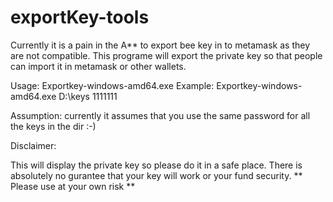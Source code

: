 # exportKey-tools
Currently it is a pain in the A** to export bee key in to metamask as they are not compatible. This programe will export the private key so that people can import it in metamask or other wallets.

Usage: Exportkey-windows-amd64.exe <sourceDirContainingBeeKeys> <password>
Example: Exportkey-windows-amd64.exe D:\keys 1111111
 
Assumption: currently it assumes that you use the same password for all the keys in the dir :-)

Disclaimer:

This will display the private key so please do it in a safe place.
There is absolutely no gurantee that your key will work or your fund security.
** Please use at your own risk **
 

